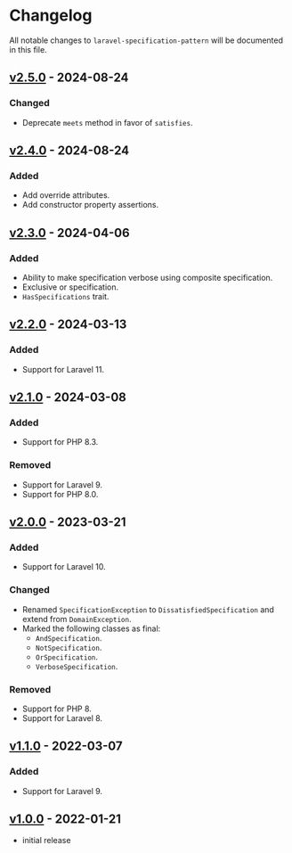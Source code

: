 # Changelog

All notable changes to `laravel-specification-pattern` will be documented in this file.

## [v2.5.0] - 2024-08-24

### Changed

- Deprecate `meets` method in favor of `satisfies`.

## [v2.4.0] - 2024-08-24

### Added

- Add override attributes.
- Add constructor property assertions.

## [v2.3.0] - 2024-04-06

### Added

- Ability to make specification verbose using composite specification.
- Exclusive or specification.
- `HasSpecifications` trait.

## [v2.2.0] - 2024-03-13

### Added

- Support for Laravel 11.

## [v2.1.0] - 2024-03-08

### Added

- Support for PHP 8.3.

### Removed

- Support for Laravel 9.
- Support for PHP 8.0.

## [v2.0.0] - 2023-03-21

### Added

- Support for Laravel 10.

### Changed

- Renamed `SpecificationException` to `DissatisfiedSpecification` and extend from `DomainException`.
- Marked the following classes as final:
  - `AndSpecification`.
  - `NotSpecification`.
  - `OrSpecification`.
  - `VerboseSpecification`.

### Removed

- Support for PHP 8.
- Support for Laravel 8.

## [v1.1.0] - 2022-03-07

### Added

- Support for Laravel 9.

## [v1.0.0] - 2022-01-21

- initial release

[v2.5.0]: https://github.com/maartenpaauw/laravel-specification-pattern/compare/v2.4.0...v2.5.0
[v2.4.0]: https://github.com/maartenpaauw/laravel-specification-pattern/compare/v2.3.0...v2.4.0
[v2.3.0]: https://github.com/maartenpaauw/laravel-specification-pattern/compare/v2.2.0...v2.3.0
[v2.2.0]: https://github.com/maartenpaauw/laravel-specification-pattern/compare/v2.1.0...v2.2.0
[v2.1.0]: https://github.com/maartenpaauw/laravel-specification-pattern/compare/v2.0.0...v2.1.0
[v2.0.0]: https://github.com/maartenpaauw/laravel-specification-pattern/compare/v1.1.0...v2.0.0
[v1.1.0]: https://github.com/maartenpaauw/laravel-specification-pattern/compare/v1.0.0...v1.1.0
[v1.0.0]: https://github.com/maartenpaauw/laravel-specification-pattern/releases/tag/v1.0.0
